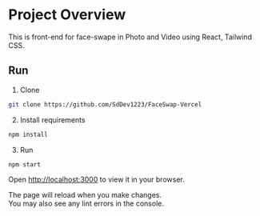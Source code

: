 # Project Overview

This is front-end for face-swape in Photo and Video using React, Tailwind CSS.

## Run ##

1. Clone

```bash 
git clone https://github.com/SdDev1223/FaceSwap-Vercel
``` 

2. Install requirements

```bash
npm install
```

3. Run

```bash
npm start
```

Open [http://localhost:3000](http://localhost:3000) to view it in your browser.

The page will reload when you make changes.\
You may also see any lint errors in the console.

